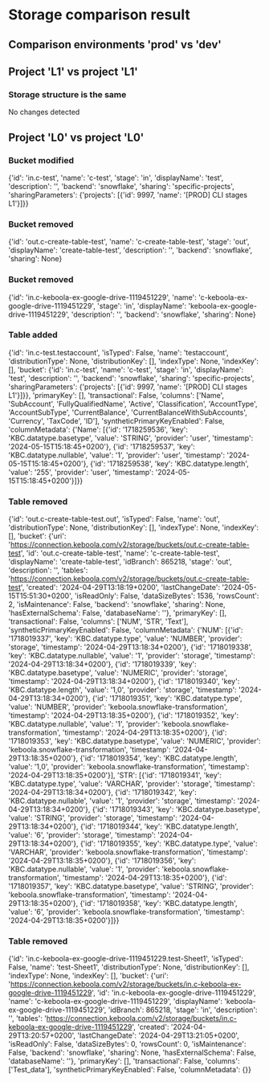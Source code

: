 # Storage comparison result 


## Comparison environments 'prod' vs 'dev' 


## Project 'L1' vs project 'L1'


### Storage structure is the same

No changes detected

## Project 'L0' vs project 'L0'


### Bucket modified

{'id': 'in.c-test', 'name': 'c-test', 'stage': 'in', 'displayName': 'test', 'description': '', 'backend': 'snowflake', 'sharing': 'specific-projects', 'sharingParameters': {'projects': [{'id': 9997, 'name': '[PROD] CLI stages L1'}]}}

### Bucket removed

{'id': 'out.c-create-table-test', 'name': 'c-create-table-test', 'stage': 'out', 'displayName': 'create-table-test', 'description': '', 'backend': 'snowflake', 'sharing': None}

### Bucket removed

{'id': 'in.c-keboola-ex-google-drive-1119451229', 'name': 'c-keboola-ex-google-drive-1119451229', 'stage': 'in', 'displayName': 'keboola-ex-google-drive-1119451229', 'description': '', 'backend': 'snowflake', 'sharing': None}

### Table added

{'id': 'in.c-test.testaccount', 'isTyped': False, 'name': 'testaccount', 'distributionType': None, 'distributionKey': [], 'indexType': None, 'indexKey': [], 'bucket': {'id': 'in.c-test', 'name': 'c-test', 'stage': 'in', 'displayName': 'test', 'description': '', 'backend': 'snowflake', 'sharing': 'specific-projects', 'sharingParameters': {'projects': [{'id': 9997, 'name': '[PROD] CLI stages L1'}]}}, 'primaryKey': [], 'transactional': False, 'columns': ['Name', 'SubAccount', 'FullyQualifiedName', 'Active', 'Classification', 'AccountType', 'AccountSubType', 'CurrentBalance', 'CurrentBalanceWithSubAccounts', 'Currency', 'TaxCode', 'ID'], 'syntheticPrimaryKeyEnabled': False, 'columnMetadata': {'Name': [{'id': '1718259536', 'key': 'KBC.datatype.basetype', 'value': 'STRING', 'provider': 'user', 'timestamp': '2024-05-15T15:18:45+0200'}, {'id': '1718259537', 'key': 'KBC.datatype.nullable', 'value': '1', 'provider': 'user', 'timestamp': '2024-05-15T15:18:45+0200'}, {'id': '1718259538', 'key': 'KBC.datatype.length', 'value': '255', 'provider': 'user', 'timestamp': '2024-05-15T15:18:45+0200'}]}}

### Table removed

{'id': 'out.c-create-table-test.out', 'isTyped': False, 'name': 'out', 'distributionType': None, 'distributionKey': [], 'indexType': None, 'indexKey': [], 'bucket': {'uri': 'https://connection.keboola.com/v2/storage/buckets/out.c-create-table-test', 'id': 'out.c-create-table-test', 'name': 'c-create-table-test', 'displayName': 'create-table-test', 'idBranch': 865218, 'stage': 'out', 'description': '', 'tables': 'https://connection.keboola.com/v2/storage/buckets/out.c-create-table-test', 'created': '2024-04-29T13:18:19+0200', 'lastChangeDate': '2024-05-15T15:51:30+0200', 'isReadOnly': False, 'dataSizeBytes': 1536, 'rowsCount': 2, 'isMaintenance': False, 'backend': 'snowflake', 'sharing': None, 'hasExternalSchema': False, 'databaseName': ''}, 'primaryKey': [], 'transactional': False, 'columns': ['NUM', 'STR', 'Text'], 'syntheticPrimaryKeyEnabled': False, 'columnMetadata': {'NUM': [{'id': '1718019337', 'key': 'KBC.datatype.type', 'value': 'NUMBER', 'provider': 'storage', 'timestamp': '2024-04-29T13:18:34+0200'}, {'id': '1718019338', 'key': 'KBC.datatype.nullable', 'value': '1', 'provider': 'storage', 'timestamp': '2024-04-29T13:18:34+0200'}, {'id': '1718019339', 'key': 'KBC.datatype.basetype', 'value': 'NUMERIC', 'provider': 'storage', 'timestamp': '2024-04-29T13:18:34+0200'}, {'id': '1718019340', 'key': 'KBC.datatype.length', 'value': '1,0', 'provider': 'storage', 'timestamp': '2024-04-29T13:18:34+0200'}, {'id': '1718019351', 'key': 'KBC.datatype.type', 'value': 'NUMBER', 'provider': 'keboola.snowflake-transformation', 'timestamp': '2024-04-29T13:18:35+0200'}, {'id': '1718019352', 'key': 'KBC.datatype.nullable', 'value': '1', 'provider': 'keboola.snowflake-transformation', 'timestamp': '2024-04-29T13:18:35+0200'}, {'id': '1718019353', 'key': 'KBC.datatype.basetype', 'value': 'NUMERIC', 'provider': 'keboola.snowflake-transformation', 'timestamp': '2024-04-29T13:18:35+0200'}, {'id': '1718019354', 'key': 'KBC.datatype.length', 'value': '1,0', 'provider': 'keboola.snowflake-transformation', 'timestamp': '2024-04-29T13:18:35+0200'}], 'STR': [{'id': '1718019341', 'key': 'KBC.datatype.type', 'value': 'VARCHAR', 'provider': 'storage', 'timestamp': '2024-04-29T13:18:34+0200'}, {'id': '1718019342', 'key': 'KBC.datatype.nullable', 'value': '1', 'provider': 'storage', 'timestamp': '2024-04-29T13:18:34+0200'}, {'id': '1718019343', 'key': 'KBC.datatype.basetype', 'value': 'STRING', 'provider': 'storage', 'timestamp': '2024-04-29T13:18:34+0200'}, {'id': '1718019344', 'key': 'KBC.datatype.length', 'value': '6', 'provider': 'storage', 'timestamp': '2024-04-29T13:18:34+0200'}, {'id': '1718019355', 'key': 'KBC.datatype.type', 'value': 'VARCHAR', 'provider': 'keboola.snowflake-transformation', 'timestamp': '2024-04-29T13:18:35+0200'}, {'id': '1718019356', 'key': 'KBC.datatype.nullable', 'value': '1', 'provider': 'keboola.snowflake-transformation', 'timestamp': '2024-04-29T13:18:35+0200'}, {'id': '1718019357', 'key': 'KBC.datatype.basetype', 'value': 'STRING', 'provider': 'keboola.snowflake-transformation', 'timestamp': '2024-04-29T13:18:35+0200'}, {'id': '1718019358', 'key': 'KBC.datatype.length', 'value': '6', 'provider': 'keboola.snowflake-transformation', 'timestamp': '2024-04-29T13:18:35+0200'}]}}

### Table removed

{'id': 'in.c-keboola-ex-google-drive-1119451229.test-Sheet1', 'isTyped': False, 'name': 'test-Sheet1', 'distributionType': None, 'distributionKey': [], 'indexType': None, 'indexKey': [], 'bucket': {'uri': 'https://connection.keboola.com/v2/storage/buckets/in.c-keboola-ex-google-drive-1119451229', 'id': 'in.c-keboola-ex-google-drive-1119451229', 'name': 'c-keboola-ex-google-drive-1119451229', 'displayName': 'keboola-ex-google-drive-1119451229', 'idBranch': 865218, 'stage': 'in', 'description': '', 'tables': 'https://connection.keboola.com/v2/storage/buckets/in.c-keboola-ex-google-drive-1119451229', 'created': '2024-04-29T13:20:57+0200', 'lastChangeDate': '2024-04-29T13:21:05+0200', 'isReadOnly': False, 'dataSizeBytes': 0, 'rowsCount': 0, 'isMaintenance': False, 'backend': 'snowflake', 'sharing': None, 'hasExternalSchema': False, 'databaseName': ''}, 'primaryKey': [], 'transactional': False, 'columns': ['Test_data'], 'syntheticPrimaryKeyEnabled': False, 'columnMetadata': {}}
